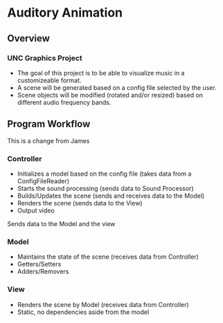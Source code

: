 Auditory Animation
=================

Overview
-------

### UNC Graphics Project
 * The goal of this project is to be able to visualize music in a customizeable format.
 * A scene will be generated based on a config file selected by the user. 
 * Scene objects will be modified (rotated and/or resized) based on different audio frequency bands.

Program Workflow
---------------

This is a change from James

### Controller
 * Initializes a model based on the config file (takes data from a ConfigFileReader)
 * Starts the sound processing (sends data to Sound Processor)
 * Builds/Updates the scene (sends and receives data to the Model)
 * Renders the scene (sends data to the View)
 * Output video 

Sends data to the Model and the view

### Model
 * Maintains the state of the scene (receives data from Controller)
 * Getters/Setters
 * Adders/Removers

### View
 * Renders the scene by Model (receives data from Controller)
 * Static, no dependencies aside from the model
